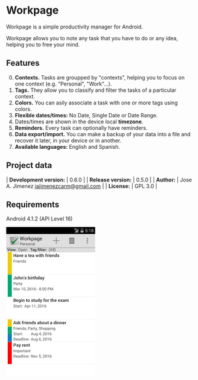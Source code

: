 Workpage
========
Workpage is a simple productivity manager for Android.

Workpage allows you to note any task that you have to do or any idea, helping you to free your mind.

Features
--------
0. **Contexts.** Tasks are groupped by "contexts", helping you to focus on one context (e.g. "Personal", "Work"...).
0. **Tags.** They allow you to classify and filter the tasks of a particular context.
0. **Colors.** You can asily associate a task with one or more tags using colors.
0. **Flexible dates/times:** No Date, Single Date or Date Range.
0. Dates/times are shown in the device local **timezone**.
0. **Reminders.** Every task can optionally have reminders.
0. **Data export/import.** You can make a backup of your data into a file and recover it later, in your device or in another.
0. **Available languages:** English and Spanish.

Project data
------------
| **Development version:** | 0.6.0                                     |
| **Release version:**     | 0.5.0                                     |
| **Author:**              | Jose A. Jimenez <jajimenezcarm@gmail.com> |
| **License:**             | GPL 3.0                                   |

Requirements
------------
Android 4.1.2 (API Level 16)

![Screenshot](media/readme_screenshot.png)
